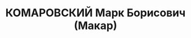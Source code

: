 ---
title: КОМАРОВСКИЙ Марк Борисович (Макар)
description: "1901 р., м. Радомисль Київської губ., єврей, службовець, освіта вища,\
  \ директор Дніпропетровського тресту \"Зеленбуд\". \n  28.03.1937 р.звинувачений\
  \ в а/ рад. діяльності, розстріляний. \n  Реабілітований 24.12.1955 р."
---